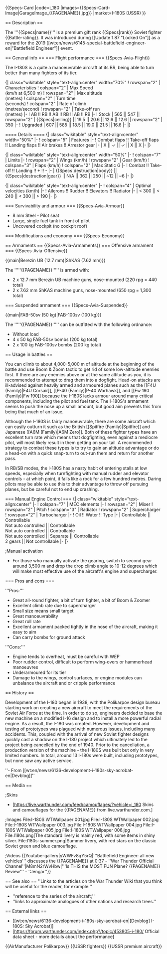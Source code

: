 {{Specs-Card
|code=i_180
|images={{Specs-Card-Image|GarageImage_{{PAGENAME}}.jpg}}
|market=I-180S (USSR)
}}

== Description ==
<!-- ''In the description, the first part should be about the history of and the creation and combat usage of the aircraft, as well as its key features. In the second part, tell the reader about the aircraft in the game. Insert a screenshot of the vehicle, so that if the novice player does not remember the vehicle by name, he will immediately understand what kind of vehicle the article is talking about.'' -->
The '''{{Specs|name}}''' is a premium gift rank {{Specs|rank}} Soviet fighter {{Battle-rating}}. It was introduced during [[Update 1.87 "Locked On"]] as a reward for the 2019 [[wt:en/news/6145-special-battlefield-engineer-en|"Battlefield Engineer"]] event.

== General info ==
=== Flight performance ===
{{Specs-Avia-Flight}}
<!-- ''Describe how the aircraft behaves in the air. Speed, manoeuvrability, acceleration and allowable loads - these are the most important characteristics of the vehicle.'' -->
The I-180S is a quite a manoeuvrable aircraft at its BR, being able to turn better than many fighters of its tier. 

{| class="wikitable" style="text-align:center" width="70%"
! rowspan="2" | Characteristics
! colspan="2" | Max Speed<br>(km/h at 6,500 m)
! rowspan="2" | Max altitude<br>(metres)
! colspan="2" | Turn time<br>(seconds)
! colspan="2" | Rate of climb<br>(metres/second)
! rowspan="2" | Take-off run<br>(metres)
|-
! AB !! RB !! AB !! RB !! AB !! RB
|-
! Stock
| 565 || 547 || rowspan="2" | {{Specs|ceiling}} || 19.5 || 20.6 || 12.6 || 12.6 || rowspan="2" | 350
|-
! Upgraded
| 607 || 585 || 18.5 || 19.0 || 21.5 || 16.6
|-
|}

==== Details ====
{| class="wikitable" style="text-align:center" width="50%"
|-
! colspan="5" | Features
|-
! Combat flaps !! Take-off flaps !! Landing flaps !! Air brakes !! Arrestor gear
|-
| X || ✓ || ✓ || X || X     <!-- ✓ -->
|-
|}

{| class="wikitable" style="text-align:center" width="50%"
|-
! colspan="7" | Limits
|-
! rowspan="2" | Wings (km/h)
! rowspan="2" | Gear (km/h)
! colspan="3" | Flaps (km/h)
! colspan="2" | Max Static G
|-
! Combat !! Take-off !! Landing !! + !! -
|-
| {{Specs|destruction|body}} || {{Specs|destruction|gear}} || N/A || 362 || 250 || ~12 || ~6
|-
|}

{| class="wikitable" style="text-align:center"
|-
! colspan="4" | Optimal velocities (km/h)
|-
! Ailerons !! Rudder !! Elevators !! Radiator
|-
| < 300 || < 240 || < 300 || > 190
|-
|}

=== Survivability and armour ===
{{Specs-Avia-Armour}}
<!-- ''Examine the survivability of the aircraft. Note how vulnerable the structure is and how secure the pilot is, whether the fuel tanks are armoured, etc. Describe the armour, if there is any, and also mention the vulnerability of other critical aircraft systems.'' -->

* 8 mm Steel - Pilot seat
* Large, single fuel tank in front of pilot
* Uncovered cockpit (no cockpit roof)

=== Modifications and economy ===
{{Specs-Economy}}

== Armaments ==
{{Specs-Avia-Armaments}}
=== Offensive armament ===
{{Specs-Avia-Offensive}}
<!-- ''Describe the offensive armament of the aircraft, if any. Describe how effective the cannons and machine guns are in a battle, and also what belts or drums are better to use. If there is no offensive weaponry, delete this subsection.'' -->
{{main|Berezin UB (12.7 mm)|ShKAS (7.62 mm)}}

The '''''{{PAGENAME}}''''' is armed with:

* 2 x 12.7 mm Berezin UB machine guns, nose-mounted (220 rpg = 440 total)
* 2 x 7.62 mm ShKAS machine guns, nose-mounted (650 rpg = 1,300 total)

=== Suspended armament ===
{{Specs-Avia-Suspended}}
<!-- ''Describe the aircraft's suspended armament: additional cannons under the wings, bombs, rockets and torpedoes. This section is especially important for bombers and attackers. If there is no suspended weaponry remove this subsection.'' -->
{{main|FAB-50sv (50 kg)|FAB-100sv (100 kg)}}

The '''''{{PAGENAME}}''''' can be outfitted with the following ordnance:

* Without load
* 4 x 50 kg FAB-50sv bombs (200 kg total)
* 2 x 100 kg FAB-100sv bombs (200 kg total)

== Usage in battles ==
<!-- ''Describe the tactics of playing in the aircraft, the features of using aircraft in a team and advice on tactics. Refrain from creating a "guide" - do not impose a single point of view, but instead, give the reader food for thought. Examine the most dangerous enemies and give recommendations on fighting them. If necessary, note the specifics of the game in different modes (AB, RB, SB).'' -->

You can climb to about 4,000-5,000 m of altitude at the beginning of the battle and use Boom & Zoom tactic to get rid of some low-altitude enemies first. If there are any enemies above or at the same altitude as you, it is recommended to attempt to drag them into a dogfight. Head-on attacks are ill-advised against heavily armed and armoured planes such as the [[F4U (Family)|F4U Corsair]], [[P-40 (Family)|P-40 Warhawk]], and [[Fw 190 (Family)|Fw 190]] because the I-180S lacks armour around many critical components, including the pilot and fuel tank. The I-180S's armament seems to push the nose up a small amount, but good aim prevents this from being that much of an issue.

Although the I-180S is fairly manoeuvrable, there are some aircraft which can easily outturn it such as the British [[Spitfire (Family)|Spitfire]] and Japanese [[A6M (Family)|A6M Zero]]. Both of these fighter types have an excellent turn rate which means that dogfighting, even against a mediocre pilot, will most likely result in them getting on your tail. A recommended strategy to combat these types is to try to gain an altitude advantage or do a head-on with a quick snap-turn to out-run them and return for another pass.

In RB/SB modes, the I-180S has a nasty habit of entering stalls at low speeds, especially when turnfighting with manual rudder and elevator controls - at which point, it falls like a rock for a few hundred metres. Daring pilots may be able to use this to their advantage to throw off pursuing planes, but be careful not to end up crashing.  

=== Manual Engine Control ===
{| class="wikitable" style="text-align:center"
|-
! colspan="7" | MEC elements
|-
! rowspan="2" | Mixer
! rowspan="2" | Pitch
! colspan="3" | Radiator
! rowspan="2" | Supercharger
! rowspan="2" | Turbocharger
|-
! Oil !! Water !! Type
|-
| Controllable || Controllable<br>Not auto controlled || Controllable<br>Not auto controlled || Controllable<br>Not auto controlled || Separate || Controllable<br>2 gears || Not controllable
|-
|}

;Manual activation

* For those who manually activate the gearing, switch to second gear around 3,500 m and drop the drop climb angle to 10-12 degrees which will make most effective use of the aircraft's engine and supercharger.

=== Pros and cons ===
<!-- ''Summarise and briefly evaluate the vehicle in terms of its characteristics and combat effectiveness. Mark its pros and cons in the bulleted list. Try not to use more than 6 points for each of the characteristics. Avoid using categorical definitions such as "bad", "good" and the like - use substitutions with softer forms such as "inadequate" and "effective".'' -->

'''Pros:'''

* Great all-round fighter, a bit of turn fighter, a bit of Boom & Zoomer
* Excellent climb rate due to supercharger
* Small size means small target
* Great manoeuvrability
* Great roll rate
* Excellent armament packed tightly in the nose of the aircraft, making it easy to aim
* Can carry bombs for ground attack

'''Cons:'''

* Engine tends to overheat, must be careful with WEP
* Poor rudder control, difficult to perform wing-overs or hammerhead manoeuvres
* Underarmoured for its tier
* Damage to the wings, control surfaces, or engine modules can unbalance the aircraft and or cripple performance 

== History ==
<!-- ''Describe the history of the creation and combat usage of the aircraft in more detail than in the introduction. If the historical reference turns out to be too long, take it to a separate article, taking a link to the article about the vehicle and adding a block "/History" (example: <nowiki>https://wiki.warthunder.com/(Vehicle-name)/History</nowiki>) and add a link to it here using the <code>main</code> template. Be sure to reference text and sources by using <code><nowiki><ref></ref></nowiki></code>, as well as adding them at the end of the article with <code><nowiki><references /></nowiki></code>. This section may also include the vehicle's dev blog entry (if applicable) and the in-game encyclopedia description (under <code><nowiki>=== In-game description ===</nowiki></code>, also if applicable).'' -->

Development of the I-180 began in 1938, with the Polikarpov design bureau starting work on creating a new aircraft to meet the requirements of the Soviet Air Force at the time. In order to do so, engineers decided to base the new machine on a modified I-16 design and to install a more powerful radial engine. As a result, the I-180 was created. However, development and testing of prototypes was plagued with numerous issues, including many accidents. This, coupled with the arrival of new Soviet fighter designs quickly cast a shadow on the I-180 project which ultimately led to the project being cancelled by the end of 1940. Prior to the cancellation, a production version of the machine - the I-180S was built but only in very limited numbers. In total, around 13 I-180s were built, including prototypes, but none saw any active service.

''- From [[wt:en/news/6136-development-i-180s-sky-acrobat-en|Devblog]]''

== Media ==
<!-- ''Excellent additions to the article would be video guides, screenshots from the game, and photos.'' -->

;Skins

* [https://live.warthunder.com/feed/camouflages/?vehicle=i_180 Skins and camouflages for the {{PAGENAME}} from live.warthunder.com.]

;Images
<gallery mode="packed" heights="200">
File:I-180S WTWallpaper 001.jpg
File:I-180S WTWallpaper 002.jpg
File:I-180S WTWallpaper 003.jpg
File:I-180S WTWallpaper 004.jpg
File:I-180S WTWallpaper 005.jpg
File:I-180S WTWallpaper 006.jpg
File:I180s.png|The standard livery is mainly red, with some items in shiny silver.
File:I180s-summer.png|Summer livery, with red stars on the classic Soviet green and blue camouflage.
</gallery>

;Videos
{{Youtube-gallery|yWWFv8qY5rQ|'''Battlefield Engineer: all new vehicles''' discusses the {{PAGENAME}} at 0:37 - ''War Thunder Official Channel''|M8mN2rWvHbw|'''Is THIS the MOST FUN Plane? {{PAGENAME}} Review''' - ''Jengar''}}

== See also ==
''Links to the articles on the War Thunder Wiki that you think will be useful for the reader, for example:''

* ''reference to the series of the aircraft;''
* ''links to approximate analogues of other nations and research trees.''

== External links ==
<!-- ''Paste links to sources and external resources, such as:''
* ''topic on the official game forum;''
* ''other literature.'' -->

* [[wt:en/news/6136-development-i-180s-sky-acrobat-en|[Devblog] I-180S: Sky Acrobat]]
* [https://forum.warthunder.com/index.php?/topic/453805-i-180/ Official data sheet - more details about the performance]

{{AirManufacturer Polikarpov}}
{{USSR fighters}}
{{USSR premium aircraft}}